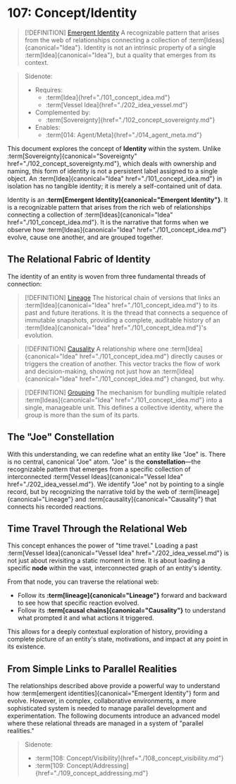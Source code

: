 # 107: Concept/Identity

> [!DEFINITION] [Emergent Identity](./000_glossary.md)
> A recognizable pattern that arises from the web of relationships connecting a collection of :term[Ideas]{canonical="Idea"}. Identity is not an intrinsic property of a single :term[Idea]{canonical="Idea"}, but a quality that emerges from its context.

> Sidenote:
>
> - Requires:
>   - :term[Idea]{href="./101_concept_idea.md"}
>   - :term[Vessel Idea]{href="./202_idea_vessel.md"}
> - Complemented by:
>   - :term[Sovereignty]{href="./102_concept_sovereignty.md"}
> - Enables:
>   - :term[014: Agent/Meta]{href="./014_agent_meta.md"}

This document explores the concept of **Identity** within the system. Unlike :term[Sovereignty]{canonical="Sovereignty" href="./102_concept_sovereignty.md"}, which deals with ownership and naming, this form of identity is not a persistent label assigned to a single object. An :term[Idea]{canonical="Idea" href="./101_concept_idea.md"} in isolation has no tangible identity; it is merely a self-contained unit of data.

Identity is an **:term[Emergent Identity]{canonical="Emergent Identity"}**. It is a recognizable pattern that arises from the rich web of relationships connecting a collection of :term[Ideas]{canonical="Idea" href="./101_concept_idea.md"}. It is the narrative that forms when we observe how :term[Ideas]{canonical="Idea" href="./101_concept_idea.md"} evolve, cause one another, and are grouped together.

## The Relational Fabric of Identity

The identity of an entity is woven from three fundamental threads of connection:

> [!DEFINITION] [Lineage](./000_glossary.md)
> The historical chain of versions that links an :term[Idea]{canonical="Idea" href="./101_concept_idea.md"} to its past and future iterations. It is the thread that connects a sequence of immutable snapshots, providing a complete, auditable history of an :term[Idea]{canonical="Idea" href="./101_concept_idea.md"}'s evolution.

> [!DEFINITION] [Causality](./000_glossary.md)
> A relationship where one :term[Idea]{canonical="Idea" href="./101_concept_idea.md"} directly causes or triggers the creation of another. This vector tracks the flow of work and decision-making, showing not just how an :term[Idea]{canonical="Idea" href="./101_concept_idea.md"} changed, but why.

> [!DEFINITION] [Grouping](./000_glossary.md)
> The mechanism for bundling multiple related :term[Ideas]{canonical="Idea" href="./101_concept_idea.md"} into a single, manageable unit. This defines a collective identity, where the group is more than the sum of its parts.

## The "Joe" Constellation

With this understanding, we can redefine what an entity like "Joe" is. There is no central, canonical "Joe" atom. "Joe" is the **constellation**—the recognizable pattern that emerges from a specific collection of interconnected :term[Vessel Ideas]{canonical="Vessel Idea" href="./202_idea_vessel.md"}. We identify "Joe" not by pointing to a single record, but by recognizing the narrative told by the web of :term[lineage]{canonical="Lineage"} and :term[causality]{canonical="Causality"} that connects his recorded reactions.

## Time Travel Through the Relational Web

This concept enhances the power of "time travel." Loading a past :term[Vessel Idea]{canonical="Vessel Idea" href="./202_idea_vessel.md"} is not just about revisiting a static moment in time. It is about loading a specific **node** within the vast, interconnected graph of an entity's identity.

From that node, you can traverse the relational web:

- Follow its **:term[lineage]{canonical="Lineage"}** forward and backward to see how that specific reaction evolved.
- Follow its **:term[causal chains]{canonical="Causality"}** to understand what prompted it and what actions it triggered.

This allows for a deeply contextual exploration of history, providing a complete picture of an entity's state, motivations, and impact at any point in its existence.

## From Simple Links to Parallel Realities

The relationships described above provide a powerful way to understand how :term[emergent identities]{canonical="Emergent Identity"} form and evolve. However, in complex, collaborative environments, a more sophisticated system is needed to manage parallel development and experimentation. The following documents introduce an advanced model where these relational threads are managed in a system of "parallel realities."

> Sidenote:
>
> - :term[108: Concept/Visibility]{href="./108_concept_visibility.md"}
> - :term[109: Concept/Addressing]{href="./109_concept_addressing.md"}
